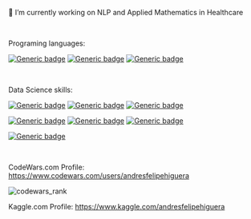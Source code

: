 <!-- - 
-  💬 Ask me about Teaching -->

🔭 I’m currently working on NLP and Applied Mathematics in Healthcare

<br>

Programing languages:

[![Generic badge](https://img.shields.io/badge/Python--GREEN.svg)](https://shields.io/)
[![Generic badge](https://img.shields.io/badge/SQL--green.svg)](https://shields.io/)
[![Generic badge](https://img.shields.io/badge/R--orange.svg)](https://shields.io/)

<br>

Data Science skills:

[![Generic badge](https://img.shields.io/badge/PowerBI--GREEN.svg)](https://shields.io/)
[![Generic badge](https://img.shields.io/badge/Applied%20Mathematics--GREEN.svg)](https://shields.io/)
[![Generic badge](https://img.shields.io/badge/Machine%20Learning--GREEN.svg)](https://shields.io/)

[![Generic badge](https://img.shields.io/badge/PySpark--green.svg)](https://shields.io/)
[![Generic badge](https://img.shields.io/badge/Azure--green.svg)](https://shields.io/)
[![Generic badge](https://img.shields.io/badge/Natural%20Language%20Processing--green.svg)](https://shields.io/)

[![Generic badge](https://img.shields.io/badge/Flask--orange.svg)](https://shields.io/)
<!-- ![](https://img.shields.io/badge/Code-Python-informational?style=flat&logo=python&logoColor=white&color=2CD4A7) -->

<!-- [![Top Langs](https://github-readme-stats.vercel.app/api/top-langs/?username=andresfelipehiguera&layout=compact)](https://github.com/andresfelipehiguera/github-readme-stats) -->
<br>

CodeWars.com Profile: https://www.codewars.com/users/andresfelipehiguera

![codewars_rank](https://www.codewars.com/users/andresfelipehiguera/badges/large)

Kaggle.com Profile: https://www.kaggle.com/andresfelipehiguera

<br>

<!--
**andresfelipehiguera/andresfelipehiguera** is a ✨ _special_ ✨ repository because its `README.md` (this file) appears on your GitHub profile.

Here are some ideas to get you started:

- 🔭 I’m currently working on ...
- 🌱 I’m currently learning ...
-
- 👯 I’m looking to collaborate on ...
- 🤔 I’m looking for help with ...
- 💬 Ask me about ...
- 📫 How to reach me: ...
- 😄 Pronouns: ...
- ⚡ Fun fact: ...
-->
